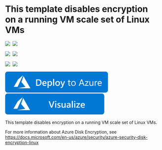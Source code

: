 # This template disables encryption on a running VM scale set of Linux VMs

<IMG SRC="https://azurequickstartsservice.blob.core.windows.net/badges/201-decrypt-vmss-linux/PublicLastTestDate.svg" />&nbsp;
<IMG SRC="https://azurequickstartsservice.blob.core.windows.net/badges/201-decrypt-vmss-linux/PublicDeployment.svg" />&nbsp;

<IMG SRC="https://azurequickstartsservice.blob.core.windows.net/badges/201-decrypt-vmss-linux/FairfaxLastTestDate.svg" />&nbsp;
<IMG SRC="https://azurequickstartsservice.blob.core.windows.net/badges/201-decrypt-vmss-linux/FairfaxDeployment.svg" />&nbsp;

<IMG SRC="https://azurequickstartsservice.blob.core.windows.net/badges/201-decrypt-vmss-linux/BestPracticeResult.svg" />&nbsp;
<IMG SRC="https://azurequickstartsservice.blob.core.windows.net/badges/201-decrypt-vmss-linux/CredScanResult.svg" />&nbsp;

<a href="https://portal.azure.com/#create/Microsoft.Template/uri/https%3A%2F%2Fraw.githubusercontent.com%2Fazure%2Fazure-quickstart-templates%2Fmaster%2F201-decrypt-vmss-linux%2Fazuredeploy.json" target="_blank">
    <img src="https://raw.githubusercontent.com/Azure/azure-quickstart-templates/master/1-CONTRIBUTION-GUIDE/images/deploytoazure.svg?sanitize=true"/>
</a>
<a href="http://armviz.io/#/?load=https%3A%2F%2Fraw.githubusercontent.com%2Fazure%2Fazure-quickstart-templates%2Fmaster%2F201-decrypt-vmss-linux%2Fazuredeploy.json" target="_blank">
    <img src="https://raw.githubusercontent.com/Azure/azure-quickstart-templates/master/1-CONTRIBUTION-GUIDE/images/visualizebutton.svg?sanitize=true"/>
</a>

This template disables encryption on a running VM scale set of Linux VMs.

For more information about Azure Disk Encryption, see https://docs.microsoft.com/en-us/azure/security/azure-security-disk-encryption-linux

